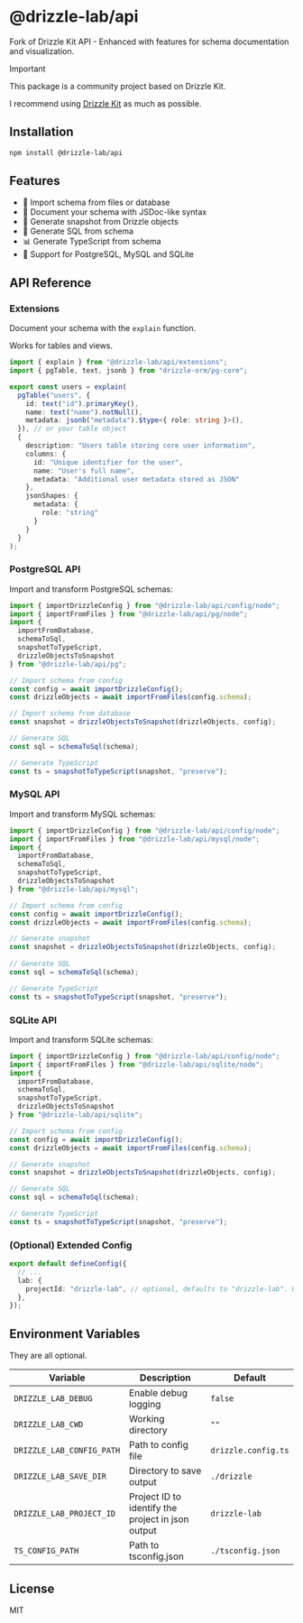 # @drizzle-lab/api

Fork of Drizzle Kit API - Enhanced with features for schema documentation and visualization.

> [!IMPORTANT]
> This package is a community project based on Drizzle Kit.
> 
> I recommend using [Drizzle Kit](https://github.com/drizzle-team/drizzle-kit) as much as possible.


## Installation

  ```bash
  npm install @drizzle-lab/api
  ```

## Features

- 🔄 Import schema from files or database
- 📝 Document your schema with JSDoc-like syntax
- 📸 Generate snapshot from Drizzle objects
- 🎨 Generate SQL from schema
- 📊 Generate TypeScript from schema
- 🎯 Support for PostgreSQL, MySQL and SQLite

## API Reference

### Extensions

Document your schema with the `explain` function.

Works for tables and views.

  ```typescript
  import { explain } from "@drizzle-lab/api/extensions";
  import { pgTable, text, jsonb } from "drizzle-orm/pg-core";

  export const users = explain(
    pgTable("users", {
      id: text("id").primaryKey(),
      name: text("name").notNull(),
      metadata: jsonb("metadata").$type<{ role: string }>(),
    }), // or your table object
    {
      description: "Users table storing core user information",
      columns: {
        id: "Unique identifier for the user",
        name: "User's full name",
        metadata: "Additional user metadata stored as JSON"
      },
      jsonShapes: {
        metadata: {
          role: "string"
        }
      }
    }
  );
  ```

### PostgreSQL API

Import and transform PostgreSQL schemas:

  ```typescript
  import { importDrizzleConfig } from "@drizzle-lab/api/config/node";
  import { importFromFiles } from "@drizzle-lab/api/pg/node";
  import { 
    importFromDatabase, 
    schemaToSql, 
    snapshotToTypeScript,
    drizzleObjectsToSnapshot
  } from "@drizzle-lab/api/pg";

  // Import schema from config
  const config = await importDrizzleConfig();
  const drizzleObjects = await importFromFiles(config.schema);

  // Import schema from database
  const snapshot = drizzleObjectsToSnapshot(drizzleObjects, config);

  // Generate SQL
  const sql = schemaToSql(schema);

  // Generate TypeScript
  const ts = snapshotToTypeScript(snapshot, "preserve");
  ```

### MySQL API

Import and transform MySQL schemas:

  ```typescript
  import { importDrizzleConfig } from "@drizzle-lab/api/config/node";
  import { importFromFiles } from "@drizzle-lab/api/mysql/node";
  import { 
    importFromDatabase, 
    schemaToSql, 
    snapshotToTypeScript,
    drizzleObjectsToSnapshot
  } from "@drizzle-lab/api/mysql";

  // Import schema from config
  const config = await importDrizzleConfig();
  const drizzleObjects = await importFromFiles(config.schema);

  // Generate snapshot
  const snapshot = drizzleObjectsToSnapshot(drizzleObjects, config);
      
  // Generate SQL
  const sql = schemaToSql(schema);

  // Generate TypeScript
  const ts = snapshotToTypeScript(snapshot, "preserve");
  ```

### SQLite API

Import and transform SQLite schemas:

  ```typescript
  import { importDrizzleConfig } from "@drizzle-lab/api/config/node";
  import { importFromFiles } from "@drizzle-lab/api/sqlite/node";
  import { 
    importFromDatabase, 
    schemaToSql, 
    snapshotToTypeScript,
    drizzleObjectsToSnapshot
  } from "@drizzle-lab/api/sqlite";

  // Import schema from config
  const config = await importDrizzleConfig();
  const drizzleObjects = await importFromFiles(config.schema);

  // Generate snapshot
  const snapshot = drizzleObjectsToSnapshot(drizzleObjects, config);

  // Generate SQL
  const sql = schemaToSql(schema);

  // Generate TypeScript
  const ts = snapshotToTypeScript(snapshot, "preserve");
  ```

### (Optional) Extended Config

  ```typescript
  export default defineConfig({
    // ...
    lab: {
      projectId: "drizzle-lab", // optional, defaults to "drizzle-lab". Used to identify the project in json output
    },
  });
  ```

## Environment Variables
They are all optional.

| Variable | Description | Default |
|----------|-------------|---------|
| `DRIZZLE_LAB_DEBUG` | Enable debug logging | `false` |
| `DRIZZLE_LAB_CWD` | Working directory | `""` |
| `DRIZZLE_LAB_CONFIG_PATH` | Path to config file | `drizzle.config.ts` |
| `DRIZZLE_LAB_SAVE_DIR` | Directory to save output | `./drizzle` |
| `DRIZZLE_LAB_PROJECT_ID` | Project ID to identify the project in json output | `drizzle-lab` |
| `TS_CONFIG_PATH` | Path to tsconfig.json | `./tsconfig.json` |

## License

MIT

